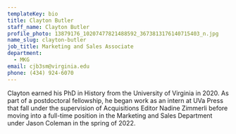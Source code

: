 ```yaml
---
templateKey: bio
title: Clayton Butler
staff_name: Clayton Butler
profile_photo: 13879176_10207477821488592_3673813176140715403_n.jpg
name_slug: clayton-butler
job_title: Marketing and Sales Associate
department:
  - MKG
email: cjb3sm@virginia.edu
phone: (434) 924-6070
---
```

Clayton earned his PhD in History from the University of Virginia in 2020. As part of a postdoctoral fellowship, he began work as an intern at UVa Press that fall under the supervision of Acquisitions Editor Nadine Zimmerli before moving into a full-time position in the Marketing and Sales Department under Jason Coleman in the spring of 2022.